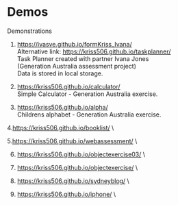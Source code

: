 # Demos
Demonstrations

1. https://ivasve.github.io/formKriss_Ivana/ \
Alternative link: https://kriss506.github.io/taskplanner/ \
Task Planner created with partner Ivana Jones \
(Generation Australia assessment project) \
Data is stored in local storage.

2. https://kriss506.github.io/calculator/ \
Simple Calculator - Generation Australia exercise.

3. https://kriss506.github.io/alpha/ \
Childrens alphabet - Generation Australia exercise.

4.https://kriss506.github.io/booklist/  \

5.https://kriss506.github.io/webassessment/  \

6. https://kriss506.github.io/objectexercise03/ \

7. https://kriss506.github.io/objectexercise/ \

8. https://kriss506.github.io/sydneyblog/  \

9. https://kriss506.github.io/iphone/ \
